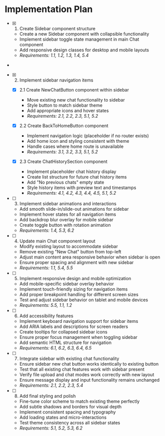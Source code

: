# Implementation Plan

- [x] 1. Create Sidebar component structure





  - Create a new Sidebar component with collapsible functionality
  - Implement sidebar toggle state management in main Chat component
  - Add responsive design classes for desktop and mobile layouts
  - _Requirements: 1.1, 1.2, 1.3, 1.4, 5.4_
-

- [x] 2. Implement sidebar navigation items




  - [x] 2.1 Create NewChatButton component within sidebar


    - Move existing new chat functionality to sidebar
    - Style button to match sidebar theme
    - Add appropriate icons and hover states
    - _Requirements: 2.1, 2.2, 2.3, 5.1, 5.2_

  - [x] 2.2 Create BackToHomeButton component


    - Implement navigation logic (placeholder if no router exists)
    - Add home icon and styling consistent with theme
    - Handle cases where home route is unavailable
    - _Requirements: 3.1, 3.2, 3.3, 5.1, 5.2_

  - [x] 2.3 Create ChatHistorySection component


    - Implement placeholder chat history display
    - Create list structure for future chat history items
    - Add "No previous chats" empty state
    - Style history items with preview text and timestamps
    - _Requirements: 4.1, 4.2, 4.3, 4.4, 4.5, 5.1, 5.2_

- [ ] 3. Implement sidebar animations and interactions
  - Add smooth slide-in/slide-out animations for sidebar
  - Implement hover states for all navigation items
  - Add backdrop blur overlay for mobile sidebar
  - Create toggle button with rotation animation
  - _Requirements: 1.4, 5.3, 6.2_

- [ ] 4. Update main Chat component layout
  - Modify existing layout to accommodate sidebar
  - Remove existing "New Chat" button from top-left
  - Adjust main content area responsive behavior when sidebar is open
  - Ensure proper spacing and alignment with new sidebar
  - _Requirements: 1.1, 5.4, 5.5_

- [ ] 5. Implement responsive design and mobile optimization
  - Add mobile-specific sidebar overlay behavior
  - Implement touch-friendly sizing for navigation items
  - Add proper breakpoint handling for different screen sizes
  - Test and adjust sidebar behavior on tablet and mobile devices
  - _Requirements: 5.5, 1.1, 1.2_

- [ ] 6. Add accessibility features
  - Implement keyboard navigation support for sidebar items
  - Add ARIA labels and descriptions for screen readers
  - Create tooltips for collapsed sidebar icons
  - Ensure proper focus management when toggling sidebar
  - Add semantic HTML structure for navigation
  - _Requirements: 6.1, 6.2, 6.3, 6.4, 6.5_

- [ ] 7. Integrate sidebar with existing chat functionality
  - Ensure sidebar new chat button works identically to existing button
  - Test that all existing chat features work with sidebar present
  - Verify file upload and chat modes work correctly with new layout
  - Ensure message display and input functionality remains unchanged
  - _Requirements: 2.1, 2.2, 2.3, 5.4_

- [ ] 8. Add final styling and polish
  - Fine-tune color scheme to match existing theme perfectly
  - Add subtle shadows and borders for visual depth
  - Implement consistent spacing and typography
  - Add loading states and micro-interactions
  - Test theme consistency across all sidebar states
  - _Requirements: 5.1, 5.2, 5.3, 6.2_